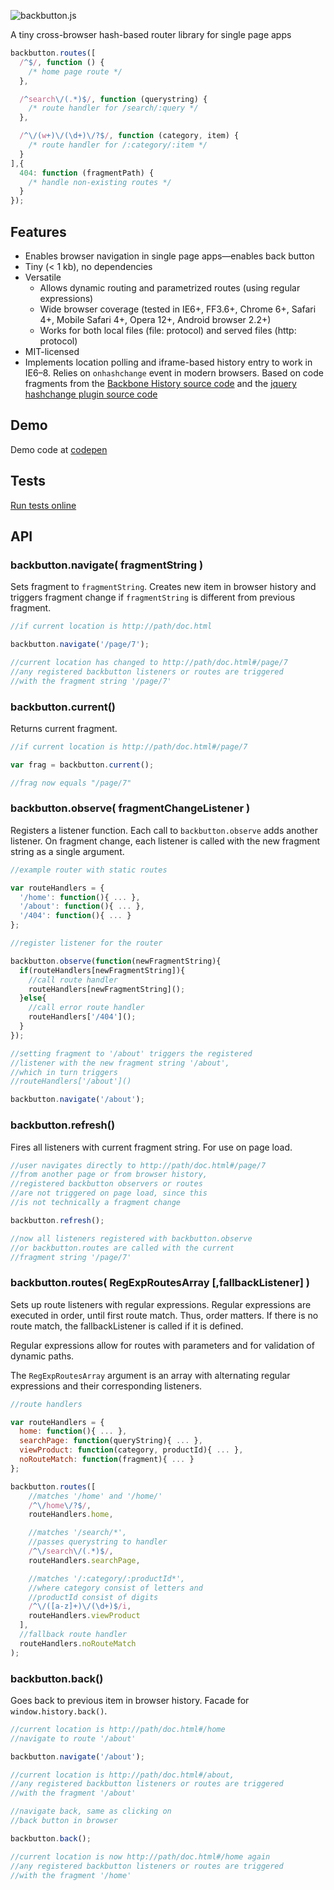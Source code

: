 ![backbutton.js](http://tomaslangkaas.github.io/backbutton.js/assets/backbutton.svg)

A tiny cross-browser hash-based router library for single page apps

```javascript
backbutton.routes([
  /^$/, function () {
    /* home page route */
  },

  /^search\/(.*)$/, function (querystring) {
    /* route handler for /search/:query */
  },

  /^\/(w+)\/(\d+)\/?$/, function (category, item) {
    /* route handler for /:category/:item */
  }
],{
  404: function (fragmentPath) {
    /* handle non-existing routes */
  }
});

```

## Features

* Enables browser navigation in single page apps&mdash;enables back button
* Tiny (< 1 kb), no dependencies
* Versatile
  * Allows dynamic routing and parametrized routes (using regular expressions)
  * Wide browser coverage (tested in IE6+, FF3.6+, Chrome 6+, Safari 4+, Mobile Safari 4+, Opera 12+, Android browser 2.2+)
  * Works for both local files (file: protocol) and served files (http: protocol)
* MIT-licensed
* Implements location polling and iframe-based history entry to work in IE6&ndash;8. Relies on `onhashchange` event in modern browsers. Based on code fragments from the [Backbone History source code](http://backbonejs.org/docs/backbone.html#section-196) and the [jquery hashchange plugin source code](http://benalman.com/projects/jquery-hashchange-plugin/)

## Demo

Demo code at [codepen](http://codepen.io/tomaslangkaas/full/GZmarM/)

## Tests

[Run tests online](http://tomaslangkaas.github.io/backbutton.js/tests/run.html)

## API

### backbutton.navigate( fragmentString )

Sets fragment to `fragmentString`. Creates new item in browser history and triggers fragment change if `fragmentString` is different from previous fragment.

```javascript
//if current location is http://path/doc.html

backbutton.navigate('/page/7');

//current location has changed to http://path/doc.html#/page/7
//any registered backbutton listeners or routes are triggered
//with the fragment string '/page/7'
```

### backbutton.current()

Returns current fragment.

```javascript
//if current location is http://path/doc.html#/page/7

var frag = backbutton.current();

//frag now equals "/page/7"
```

### backbutton.observe( fragmentChangeListener )

Registers a listener function. Each call to `backbutton.observe` adds another listener. On fragment change, each listener is called with the new fragment string as a single argument.

```javascript
//example router with static routes

var routeHandlers = {
  '/home': function(){ ... },
  '/about': function(){ ... },
  '/404': function(){ ... }
};

//register listener for the router

backbutton.observe(function(newFragmentString){
  if(routeHandlers[newFragmentString]){
    //call route handler
    routeHandlers[newFragmentString]();
  }else{
    //call error route handler
    routeHandlers['/404']();
  }
});

//setting fragment to '/about' triggers the registered
//listener with the new fragment string '/about',
//which in turn triggers
//routeHandlers['/about']()

backbutton.navigate('/about');
```

### backbutton.refresh()

Fires all listeners with current fragment string. For use on page load.

```javascript
//user navigates directly to http://path/doc.html#/page/7
//from another page or from browser history,
//registered backbutton observers or routes
//are not triggered on page load, since this
//is not technically a fragment change

backbutton.refresh();

//now all listeners registered with backbutton.observe
//or backbutton.routes are called with the current
//fragment string '/page/7'
```

### backbutton.routes( RegExpRoutesArray [,fallbackListener] )

Sets up route listeners with regular expressions. Regular expressions are executed in order, until first route match. Thus, order matters. If there is no route match, the fallbackListener is called if it is defined.

Regular expressions allow for routes with parameters and for validation of dynamic paths.

The `RegExpRoutesArray` argument is an array with alternating regular expressions and their corresponding listeners.

```javascript
//route handlers

var routeHandlers = {
  home: function(){ ... },
  searchPage: function(queryString){ ... },
  viewProduct: function(category, productId){ ... },
  noRouteMatch: function(fragment){ ... }
};

backbutton.routes([
    //matches '/home' and '/home/'
    /^\/home\/?$/,
    routeHandlers.home,

    //matches '/search/*',
    //passes querystring to handler
    /^\/search\/(.*)$/,
    routeHandlers.searchPage,

    //matches '/:category/:productId*',
    //where category consist of letters and
    //productId consist of digits
    /^\/([a-z]+)\/(\d+)$/i,
    routeHandlers.viewProduct
  ],
  //fallback route handler
  routeHandlers.noRouteMatch
);
```

### backbutton.back()

Goes back to previous item in browser history. Facade for `window.history.back()`.

```javascript
//current location is http://path/doc.html#/home
//navigate to route '/about'

backbutton.navigate('/about');

//current location is http://path/doc.html#/about,
//any registered backbutton listeners or routes are triggered
//with the fragment '/about'

//navigate back, same as clicking on
//back button in browser

backbutton.back();

//current location is now http://path/doc.html#/home again
//any registered backbutton listeners or routes are triggered
//with the fragment '/home'
```
